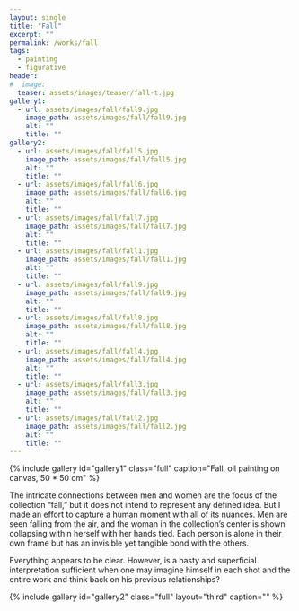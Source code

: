 ```yaml
---
layout: single
title: "Fall"
excerpt: ""
permalink: /works/fall
tags:
  - painting
  - figurative
header:
#  image: 
  teaser: assets/images/teaser/fall-t.jpg 
gallery1:
  - url: assets/images/fall/fall9.jpg
    image_path: assets/images/fall/fall9.jpg
    alt: ""
    title: ""
gallery2:
  - url: assets/images/fall/fall5.jpg
    image_path: assets/images/fall/fall5.jpg
    alt: ""
    title: ""
  - url: assets/images/fall/fall6.jpg
    image_path: assets/images/fall/fall6.jpg
    alt: ""
    title: ""
  - url: assets/images/fall/fall7.jpg
    image_path: assets/images/fall/fall7.jpg
    alt: ""
    title: ""
  - url: assets/images/fall/fall1.jpg
    image_path: assets/images/fall/fall1.jpg
    alt: ""
    title: ""
  - url: assets/images/fall/fall9.jpg
    image_path: assets/images/fall/fall9.jpg
    alt: ""
    title: ""
  - url: assets/images/fall/fall8.jpg
    image_path: assets/images/fall/fall8.jpg
    alt: ""
    title: ""
  - url: assets/images/fall/fall4.jpg
    image_path: assets/images/fall/fall4.jpg
    alt: ""
    title: ""
  - url: assets/images/fall/fall3.jpg
    image_path: assets/images/fall/fall3.jpg
    alt: ""
    title: ""
  - url: assets/images/fall/fall2.jpg
    image_path: assets/images/fall/fall2.jpg
    alt: ""
    title: ""
---
```


{% include gallery id="gallery1" class="full" caption="Fall, oil painting on canvas, 50 * 50 cm" %}


The intricate connections between men and women are the focus of the collection “fall,” but it does not intend to represent any defined idea. But I made an effort to capture a human moment with all of its nuances. Men are seen falling from the air, and the woman in the collection’s center is shown collapsing within herself with her hands tied. Each person is alone in their own frame but has an invisible yet tangible bond with the others. 

Everything appears to be clear. However, is a hasty and superficial interpretation sufficient when one may imagine himself in each shot and the entire work and think back on his previous relationships?


{% include gallery id="gallery2" class="full" layout="third" caption="" %}
